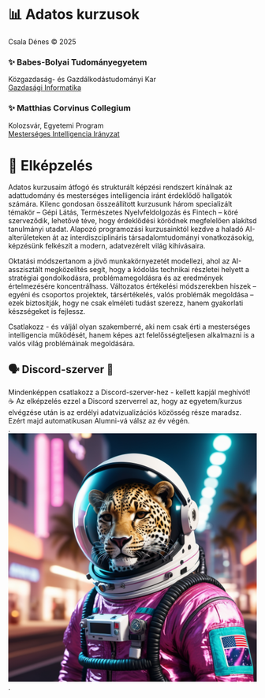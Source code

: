 # 📊 Adatos kurzusok
Csala Dénes © 2025  

### ✨ Babes-Bolyai Tudományegyetem  
Közgazdaság- és Gazdálkodástudományi Kar   
[Gazdasági Informatika](https://github.com/csaladenes/courses/tree/main/UBB)

### ✨ Matthias Corvinus Collegium  
Kolozsvár, Egyetemi Program  
[Mesterséges Intelligencia Irányzat](https://github.com/csaladenes/courses/tree/main/MCC)

# 🧩 Elképzelés
Adatos kurzusaim átfogó és strukturált képzési rendszert kínálnak az adattudomány és mesterséges intelligencia iránt érdeklődő hallgatók számára. Kilenc gondosan összeállított kurzusunk három specializált témakör – Gépi Látás, Természetes Nyelvfeldolgozás és Fintech – köré szerveződik, lehetővé téve, hogy érdeklődési körödnek megfelelően alakítsd tanulmányi utadat. Alapozó programozási kurzusainktól kezdve a haladó AI-alterületeken át az interdiszciplináris társadalomtudományi vonatkozásokig, képzésünk felkészít a modern, adatvezérelt világ kihívásaira.

Oktatási módszertanom a jövő munkakörnyezetét modellezi, ahol az AI-asszisztált megközelítés segít, hogy a kódolás technikai részletei helyett a stratégiai gondolkodásra, problémamegoldásra és az eredmények értelmezésére koncentrálhass. Változatos értékelési módszerekben hiszek – egyéni és csoportos projektek, társértékelés, valós problémák megoldása – ezek biztosítják, hogy ne csak elméleti tudást szerezz, hanem gyakorlati készségeket is fejlessz. 

Csatlakozz - és váljál olyan szakemberré, aki nem csak érti a mesterséges intelligencia működését, hanem képes azt felelősségteljesen alkalmazni is a valós világ problémáinak megoldására.

## 🗣️ Discord-szerver 🦜
Mindenképpen csatlakozz a Discord-szerver-hez - kellett kapjál meghívót! ☕ Az elképzelés ezzel a Discord szerverrel az, hogy az egyetem/kurzus elvégzése után is az erdélyi adatvizualizációs közösség része maradsz. Ezért majd automatikusan Alumni-vá válsz az év végén.  
.  
![spaceleo](spaceleo.png)  
.  


